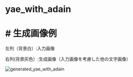 # yae_with_adain
# # 生成画像例

左列（背景白）:入力画像

右列(背景灰色）:生成画像（入力画像を考慮した他の文字画像）

![generated_yae_with_adain](https://user-images.githubusercontent.com/76994536/228763149-622aaf26-efa5-4198-8d38-a9ec30ebc53c.png)

